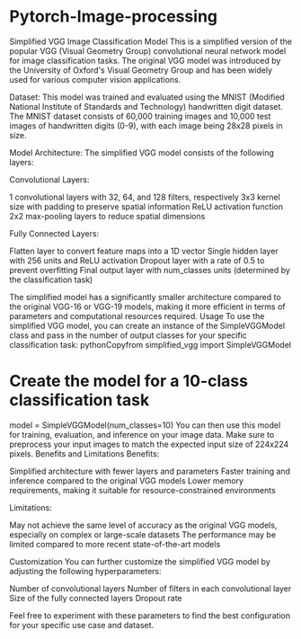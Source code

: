# Pytorch-Image-processing
Simplified VGG Image Classification Model
This is a simplified version of the popular VGG (Visual Geometry Group) convolutional neural network model for image classification tasks. The original VGG model was introduced by the University of Oxford's Visual Geometry Group and has been widely used for various computer vision applications.

Dataset:
This model was trained and evaluated using the MNIST (Modified National Institute of Standards and Technology) handwritten digit dataset. The MNIST dataset consists of 60,000 training images and 10,000 test images of handwritten digits (0-9), with each image being 28x28 pixels in size.

Model Architecture:
The simplified VGG model consists of the following layers:

Convolutional Layers:

1 convolutional layers with 32, 64, and 128 filters, respectively
3x3 kernel size with padding to preserve spatial information
ReLU activation function
2x2 max-pooling layers to reduce spatial dimensions


Fully Connected Layers:

Flatten layer to convert feature maps into a 1D vector
Single hidden layer with 256 units and ReLU activation
Dropout layer with a rate of 0.5 to prevent overfitting
Final output layer with num_classes units (determined by the classification task)



The simplified model has a significantly smaller architecture compared to the original VGG-16 or VGG-19 models, making it more efficient in terms of parameters and computational resources required.
Usage
To use the simplified VGG model, you can create an instance of the SimpleVGGModel class and pass in the number of output classes for your specific classification task:
pythonCopyfrom simplified_vgg import SimpleVGGModel

# Create the model for a 10-class classification task
model = SimpleVGGModel(num_classes=10)
You can then use this model for training, evaluation, and inference on your image data. Make sure to preprocess your input images to match the expected input size of 224x224 pixels.
Benefits and Limitations
Benefits:

Simplified architecture with fewer layers and parameters
Faster training and inference compared to the original VGG models
Lower memory requirements, making it suitable for resource-constrained environments

Limitations:

May not achieve the same level of accuracy as the original VGG models, especially on complex or large-scale datasets
The performance may be limited compared to more recent state-of-the-art models

Customization
You can further customize the simplified VGG model by adjusting the following hyperparameters:

Number of convolutional layers
Number of filters in each convolutional layer
Size of the fully connected layers
Dropout rate

Feel free to experiment with these parameters to find the best configuration for your specific use case and dataset.
